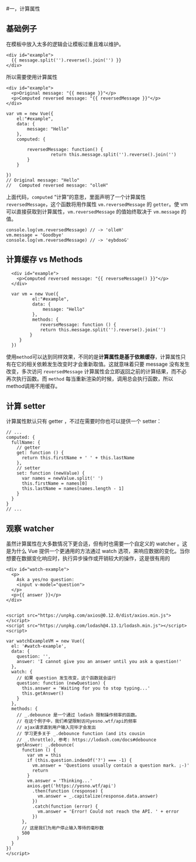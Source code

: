 #一，计算属性

## 基础例子
在模板中放入太多的逻辑会让模板过重且难以维护。
    
    <div id="example">
      {{ message.split('').reverse().join('') }}
    </div>
    
所以需要使用计算属性

    <div id="example">
      <p>Original message: "{{ message }}"</p>
      <p>Computed reversed message: "{{ reversedMessage }}"</p>
    </div>
    
    var vm = new Vue({
        el:"#example",
        data: {
            message: "Hello"
        },
        computed: {
           
            reversedMessage: function() {
                     return this.message.split('').reverse().join('')
            }      
        }
        
    })
    // Original message: "Hello"    
    //   Computed reversed message: "olleH"
    
上面代码，`computed` “计算”的意思，里面声明了一个计算属性 `reversedMessage`，这个函数将用作属性 `vm.reversedMessage` 的 `getter`。使 vm 可以直接获取到计算属性，`vm.reversedMessage` 的值始终取决于 `vm.message` 的值。

    console.log(vm.reversedMessage) // -> 'olleH'
    vm.message = 'Goodbye'
    console.log(vm.reversedMessage) // -> 'eybdooG'
    
## 计算缓存 vs Methods
 
      <div id="example">
        <p>Computed reversed message: "{{ reverseMessage() }}"</p>
      </div>
      
      var vm = new Vue({
              el:"#example",
              data: {
                  message: "Hello"
              },
              methods: {
                 reverseMessage: function () {
                 return this.message.split('').reverse().join('')
             }
         } 
      })
      
使用`method`可以达到同样效果，不同的是**计算属性是基于依赖缓存**，计算属性只有在它的相关依赖发生改变时才会重新取值。这就意味着只要 message 没有发生改变，多次访问 `reversedMessage` 计算属性会立即返回之前的计算结果，而不必再次执行函数。而 `method` 每当重新渲染的时候，调用总会执行函数，所以method调用不用缓存。

## 计算 setter

计算属性默认只有 getter ，不过在需要时你也可以提供一个 setter：
    
    // ...
    computed: {
      fullName: {
        // getter
        get: function () {
          return this.firstName + ' ' + this.lastName
        },
        // setter
        set: function (newValue) {
          var names = newValue.split(' ')
          this.firstName = names[0]
          this.lastName = names[names.length - 1]
        }
      }
    }
    // ...
## 观察 watcher

虽然计算属性在大多数情况下更合适，但有时也需要一个自定义的 watcher 。这是为什么 Vue 提供一个更通用的方法通过 watch 选项，来响应数据的变化。当你想要在数据变化响应时，执行异步操作或开销较大的操作，这是很有用的

    <div id="watch-example">
      <p>
        Ask a yes/no question:
        <input v-model="question">
      </p>
      <p>{{ answer }}</p>
    </div>


    <script src="https://unpkg.com/axios@0.12.0/dist/axios.min.js"></script>
    <script src="https://unpkg.com/lodash@4.13.1/lodash.min.js"></script>
    <script>
    
    var watchExampleVM = new Vue({
      el: '#watch-example',
      data: {
        question: '',
        answer: 'I cannot give you an answer until you ask a question!'
      },
      watch: {
        // 如果 question 发生改变，这个函数就会运行
        question: function (newQuestion) {
          this.answer = 'Waiting for you to stop typing...'
          this.getAnswer()
        }
      },
      methods: {
        // _.debounce 是一个通过 lodash 限制操作频率的函数。
        // 在这个例子中，我们希望限制访问yesno.wtf/api的频率
        // ajax请求直到用户输入完毕才会发出
        // 学习更多关于 _.debounce function (and its cousin
        // _.throttle), 参考: https://lodash.com/docs#debounce
        getAnswer: _.debounce(
          function () {
            var vm = this
            if (this.question.indexOf('?') === -1) {
              vm.answer = 'Questions usually contain a question mark. ;-)'
              return
            }
            vm.answer = 'Thinking...'
            axios.get('https://yesno.wtf/api')
              .then(function (response) {
                vm.answer = _.capitalize(response.data.answer)
              })
              .catch(function (error) {
                vm.answer = 'Error! Could not reach the API. ' + error
              })
          },
          // 这是我们为用户停止输入等待的毫秒数
          500
        )
      }
    })
    </script>